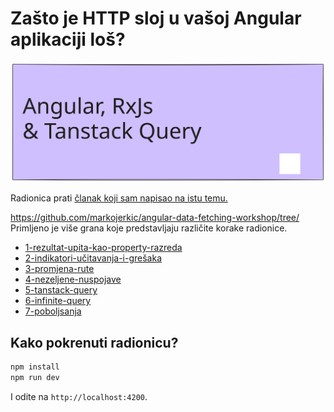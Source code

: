 # Zašto je HTTP sloj u vašoj Angular aplikaciji loš?

![Zašto je HTTP sloj u vašoj Angular aplikaciji loš?](./header.svg)

Radionica prati [članak koji sam napisao na istu temu.](https://jerkic.dev/hr/blog/angular-data-loading/)

https://github.com/markojerkic/angular-data-fetching-workshop/tree/
Primljeno je više grana koje predstavljaju različite korake radionice.
-  [1-rezultat-upita-kao-property-razreda](https://github.com/markojerkic/angular-data-fetching-workshop/tree/1-rezultat-upita-kao-property-razreda)
-  [2-indikatori-učitavanja-i-grešaka](https://github.com/markojerkic/angular-data-fetching-workshop/tree/)
-  [3-promjena-rute](https://github.com/markojerkic/angular-data-fetching-workshop/tree/3-promjena-rute)
-  [4-nezeljene-nuspojave](https://github.com/markojerkic/angular-data-fetching-workshop/tree/4-nezeljene-nuspojave)
-  [5-tanstack-query](https://github.com/markojerkic/angular-data-fetching-workshop/tree/5-tanstack-query)
-  [6-infinite-query](https://github.com/markojerkic/angular-data-fetching-workshop/tree/6-infinite-query)
-  [7-poboljsanja](https://github.com/markojerkic/angular-data-fetching-workshop/tree/7-poboljsanja)

## Kako pokrenuti radionicu?

```bash
npm install
npm run dev
```

I odite na `http://localhost:4200`.

